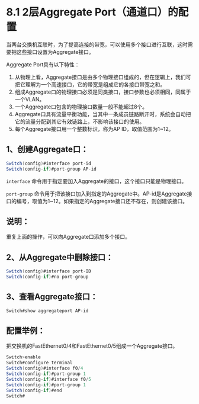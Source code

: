 # 8.1 2层Aggregate Port（通道口）的配置

当两台交换机互联时，为了提高连接的带宽，可以使用多个接口进行互联，这时需要把这些接口设置为Aggregate接口。

Aggregate Port具有以下特性：

1. 从物理上看，Aggregate接口是由多个物理接口组成的，但在逻辑上，我们可把它理解为一个高速接口，它的带宽是组成它的各接口带宽之和。
2. 组成Aggregate口的物理接口必须是同类接口，接口参数也必须相同，同属于一个VLAN。
3. 一个Aggregate口包含的物理接口数量一般不能超过8个。
4. Aggregate口具有流量平衡功能，当其中一条成员链路断开时，系统会自动把它的流量分配到其它有效链路上，不影响该接口的使用。
5. 每个Aggregate接口用一个整数标识，称为AP ID，取值范围为1~12。

## 1、创建Aggregate口：

```java
Switch(config)#interface port-id
Switch(config-if)#port-group AP-id
```

`interface` 命令用于指定要加入Aggregate的接口，这个接口只能是物理接口。

`port-group` 命令用于把该接口加入到指定的Aggregate中。AP-id是Aggregate接口的编号，取值为1~12。如果指定的Aggregate接口还不存在，则创建该接口。

## 说明：

重复上面的操作，可以向Aggregate口添加多个接口。

## 2、从Aggregate中删除接口：

```java
Switch(config)#interface port-ID
Switch(config-if)#no port-group
```

## 3、查看Aggregate接口：

```java
Switch#show aggregateport AP-id
```

## 配置举例：

把交换机的FastEthernet0/4和FastEthernet0/5组成一个Aggregate接口。

```java
Switch>enable
Switch#configure terminal
Switch(config)#interface f0/4
Switch(config-if)#port-group 1
Switch(config-if)#interface f0/5
Switch(config-if)#port-group 1
Switch(config-if)#end
Switch#
```


